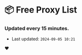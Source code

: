 # :package: Free Proxy List
### Updated every 15 minutes.

- Last updated: `2024-09-05 10:21`

:heart:
